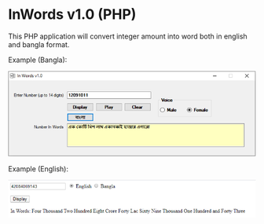 # InWords v1.0 (PHP)
This PHP application will convert integer amount into word both in english and bangla format.

Example (Bangla):

![Alt Text](https://github.com/tomamuns/InWords/blob/master/example-bangla.png)

Example (English):

![Alt Text](https://github.com/tomamuns/InWords-PHP-/blob/master/InWords_PHP_en.png)
